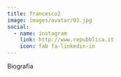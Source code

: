 ```yaml
---
title: francesco2
image: images/avatar/03.jpg
social:
  - name: instagram
    link: http://www.repubblica.it
    icon: fab fa-linkedin-in
---
```

Biografia
